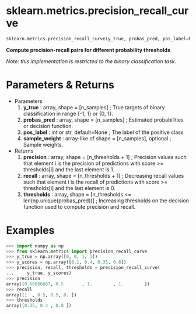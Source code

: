 # sklearn.metrics.precision_recall_curve

```python
sklearn.metrics.precision_recall_curve(y_true, probas_pred, pos_label=None, sample_weight=None)
```

**Compute precision-recall pairs for different probability thresholds**

*Note: this implementation is restricted to the binary classification task.*



# Parameters & Returns

- Parameters
  1. **y_true** : array, shape = [n_samples] ; True targets of binary classification in range {-1, 1} or {0, 1}.
  2. **probas_pred** : array, shape = [n_samples] ; Estimated probabilities or decision function.
  3. **pos_label** : int or str, default=None ; The label of the positive class
  4. **sample_weight** : array-like of shape = [n_samples], optional ; Sample weights.
- Returns
  1. **precision** : array, shape = [n_thresholds + 1] ; Precision values such that element i is the precision of predictions with score >= thresholds[i] and the last element is 1.
  2. **recall** : array, shape = [n_thresholds + 1] ; Decreasing recall values such that element i is the recall of predictions with score >= thresholds[i] and the last element is 0.
  3. **thresholds** : array, shape = [n_thresholds <= len(np.unique(probas_pred))] ; Increasing thresholds on the decision function used to compute precision and recall.



# Examples

```python
>>> import numpy as np
>>> from sklearn.metrics import precision_recall_curve
>>> y_true = np.array([0, 0, 1, 1])
>>> y_scores = np.array([0.1, 0.4, 0.35, 0.8])
>>> precision, recall, thresholds = precision_recall_curve(
...     y_true, y_scores)
>>> precision  
array([0.66666667, 0.5       , 1.        , 1.        ])
>>> recall
array([1. , 0.5, 0.5, 0. ])
>>> thresholds
array([0.35, 0.4 , 0.8 ])
```

